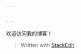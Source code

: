 ```yaml
---


---
```


<p>欢迎访问我的博客！</p>
<blockquote>
<p>Written with <a href="https://stackedit.io/">StackEdit</a>.</p>
</blockquote>

